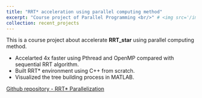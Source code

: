 ```yaml
---
title: "RRT* acceleration using parallel computing method"
excerpt: "Course project of Parallel Programming <br/>" # <img src='/images/ADCS_project.PNG'>"
collection: recent_projects
---
```

<!-- Todo: revise the image. -->
This is a course project about accelerate **RRT_star** using parallel computing method.

* Accelarted 4x faster using Pthread and OpenMP compared with sequential RRT algorithm.
* Built RRT* environment using C++ from scratch.
* Visualized the tree building process in MATLAB.

[Github repository - RRT* Parallelization](https://github.com/GoroYeh56/RRTstar_Parallel-Programming)

<!-- Recommended citation: Your Name, You. (2010). "Paper Title Number 2." <i>Journal 1</i>. 1(2). -->